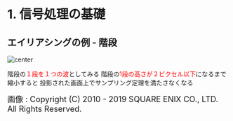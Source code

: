 <!-- 自動生成されたプリアンブル ここから -->
<!-- // $width:"841.89" -->
<!-- // $height:"595.28" -->
<!-- // $page_number:"true" -->
<!-- // $page:"4" -->
<!-- // $absolute_page:"4" -->
<!-- // $h2:"none" -->
<!-- // $h3:"none" -->
<!-- // $title:"true" -->
<!-- // $state_title:"2" -->
<!-- 自動生成されたプリアンブル ここまで -->

<!-- 前のページから引き継いだタイトル ここから -->
<!-- 前のページから引き継いだタイトル ここまで -->
# 1. 信号処理の基礎
## エイリアシングの例 - 階段

![center](./img/ff_stair_124619.png)

階段の<font color=red>１段を１つの波</font>としてみる
階段の<font color=red>1段の高さが２ピクセル以下</font>になるまで縮小すると
投影された画面上でサンプリング定理を満たさなくなる

<font size=4>画像 : Copyright (C) 2010 - 2019 SQUARE ENIX CO., LTD. All Rights Reserved.</font>

